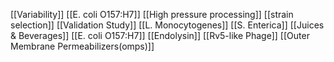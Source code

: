 [[Variability]]
[[E. coli O157:H7]]
[[High pressure processing]]
[[strain selection]]
[[Validation Study]]
[[L. Monocytogenes]]
[[S. Enterica]]
[[Juices & Beverages]]
[[E. coli O157:H7]]
[[Endolysin]]
[[Rv5-like Phage]]
[[Outer Membrane Permeabilizers(omps)]]
